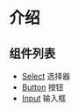 # 介绍

## 组件列表
- [Select](../comps/select.md) 选择器
- [Button](../comps/button.md) 按钮
- [Input](../comps/input.md) 输入框